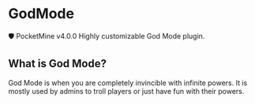 # GodMode
 🛡️ PocketMine v4.0.0 Highly customizable God Mode plugin.
## What is God Mode?
God Mode is when you are completely invincible with infinite powers. It is mostly used by admins to troll players or just have fun with their powers.
